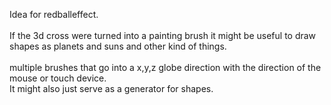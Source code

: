 Idea for redballeffect.<br><br>
If the 3d cross were turned into a painting brush it might be useful to draw shapes as planets and suns and other kind of things.<br><br>
multiple brushes that go into a x,y,z globe direction with the direction of the mouse or touch device.<br>
It might also just serve as a generator for shapes.<br>
